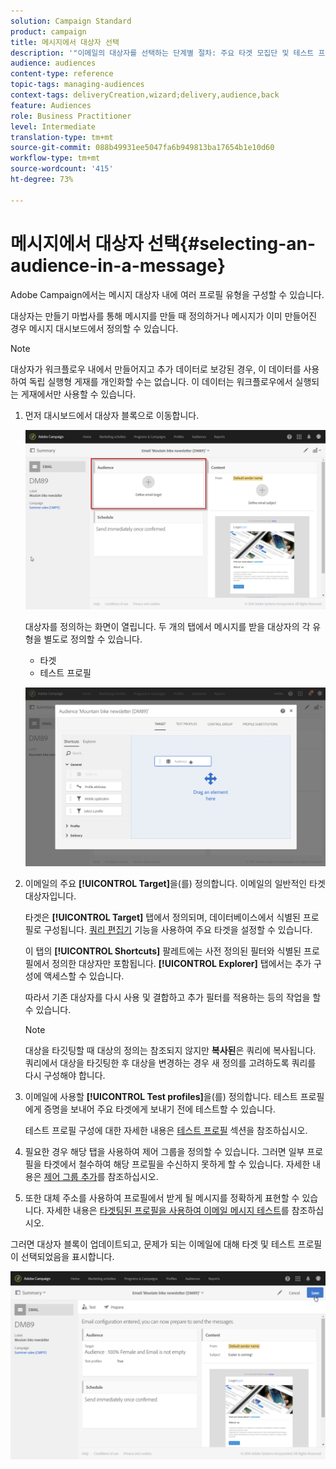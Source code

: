 ```yaml
---
solution: Campaign Standard
product: campaign
title: 메시지에서 대상자 선택
description: '"이메일의 대상자를 선택하는 단계별 절차: 주요 타겟 모집단 및 테스트 프로필"'
audience: audiences
content-type: reference
topic-tags: managing-audiences
context-tags: deliveryCreation,wizard;delivery,audience,back
feature: Audiences
role: Business Practitioner
level: Intermediate
translation-type: tm+mt
source-git-commit: 088b49931ee5047fa6b949813ba17654b1e10d60
workflow-type: tm+mt
source-wordcount: '415'
ht-degree: 73%

---
```



# 메시지에서 대상자 선택{#selecting-an-audience-in-a-message}

Adobe Campaign에서는 메시지 대상자 내에 여러 프로필 유형을 구성할 수 있습니다.

대상자는 만들기 마법사를 통해 메시지를 만들 때 정의하거나 메시지가 이미 만들어진 경우 메시지 대시보드에서 정의할 수 있습니다.

>[!NOTE]
>
>대상자가 워크플로우 내에서 만들어지고 추가 데이터로 보강된 경우, 이 데이터를 사용하여 독립 실행형 게재를 개인화할 수는 없습니다. 이 데이터는 워크플로우에서 실행되는 게재에서만 사용할 수 있습니다.

1. 먼저 대시보드에서 대상자 블록으로 이동합니다.

   ![](assets/delivery_audience_definition_1.png)

   대상자를 정의하는 화면이 열립니다. 두 개의 탭에서 메시지를 받을 대상자의 각 유형을 별도로 정의할 수 있습니다.

   * 타겟
   * 테스트 프로필

   ![](assets/delivery_audience_definition_2.png)

1. 이메일의 주요 **[!UICONTROL Target]**&#x200B;을(를) 정의합니다. 이메일의 일반적인 타겟 대상자입니다.

   타겟은 **[!UICONTROL Target]** 탭에서 정의되며, 데이터베이스에서 식별된 프로필로 구성됩니다. [쿼리 편집기](../../automating/using/editing-queries.md#creating-queries) 기능을 사용하여 주요 타겟을 설정할 수 있습니다.

   이 탭의 **[!UICONTROL Shortcuts]** 팔레트에는 사전 정의된 필터와 식별된 프로필에서 정의한 대상자만 포함됩니다. **[!UICONTROL Explorer]** 탭에서는 추가 구성에 액세스할 수 있습니다.

   따라서 기존 대상자를 다시 사용 및 결합하고 추가 필터를 적용하는 등의 작업을 할 수 있습니다.

   >[!NOTE]
   >
   >대상을 타깃팅할 때 대상의 정의는 참조되지 않지만 **복사된**&#x200B;은 쿼리에 복사됩니다. 쿼리에서 대상을 타깃팅한 후 대상을 변경하는 경우 새 정의를 고려하도록 쿼리를 다시 구성해야 합니다.

1. 이메일에 사용할 **[!UICONTROL Test profiles]**&#x200B;을(를) 정의합니다. 테스트 프로필에게 증명을 보내어 주요 타겟에게 보내기 전에 테스트할 수 있습니다.

   테스트 프로필 구성에 대한 자세한 내용은 [테스트 프로필](../../audiences/using/managing-test-profiles.md) 섹션을 참조하십시오.

1. 필요한 경우 해당 탭을 사용하여 제어 그룹을 정의할 수 있습니다. 그러면 일부 프로필을 타겟에서 철수하여 해당 프로필을 수신하지 못하게 할 수 있습니다. 자세한 내용은 [제어 그룹 추가](../../sending/using/control-group.md)를 참조하십시오.

1. 또한 대체 주소를 사용하여 프로필에서 받게 될 메시지를 정확하게 표현할 수 있습니다.  자세한 내용은 [타겟팅된 프로필을 사용하여 이메일 메시지 테스트](../../sending/using/testing-messages-using-target.md)를 참조하십시오.

그러면 대상자 블록이 업데이트되고, 문제가 되는 이메일에 대해 타겟 및 테스트 프로필이 선택되었음을 표시합니다.

![](assets/delivery_audience_definition_3.png)

